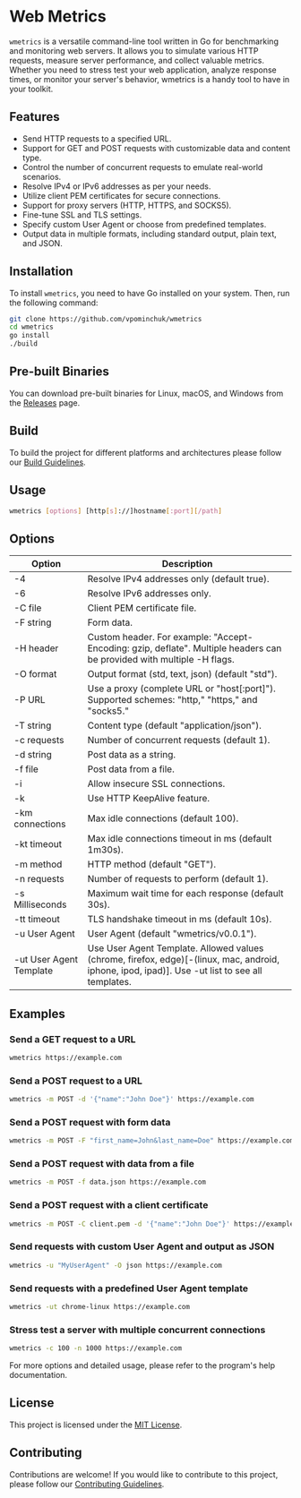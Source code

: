 # Web Metrics

`wmetrics` is a versatile command-line tool written in Go for benchmarking and monitoring web servers. It allows you to simulate various HTTP requests, measure server performance, and collect valuable metrics. Whether you need to stress test your web application, analyze response times, or monitor your server's behavior, wmetrics is a handy tool to have in your toolkit.

## Features

- Send HTTP requests to a specified URL.
- Support for GET and POST requests with customizable data and content type.
- Control the number of concurrent requests to emulate real-world scenarios.
- Resolve IPv4 or IPv6 addresses as per your needs.
- Utilize client PEM certificates for secure connections.
- Support for proxy servers (HTTP, HTTPS, and SOCKS5).
- Fine-tune SSL and TLS settings.
- Specify custom User Agent or choose from predefined templates.
- Output data in multiple formats, including standard output, plain text, and JSON.

## Installation

To install `wmetrics`, you need to have Go installed on your system. Then, run the following command:

```bash
git clone https://github.com/vpominchuk/wmetrics
cd wmetrics
go install
./build
```

## Pre-built Binaries
You can download pre-built binaries for Linux, macOS, and Windows from the [Releases](/releases) page.


## Build
To build the project for different platforms and architectures please follow our [Build Guidelines](docs/BUILD.md).

## Usage
```bash
wmetrics [options] [http[s]://]hostname[:port][/path]
```

## Options
| Option | Description                                                                                                                               |
|--------|-------------------------------------------------------------------------------------------------------------------------------------------|
| -4     | Resolve IPv4 addresses only (default true).                                                                                               |
| -6     | Resolve IPv6 addresses only.                                                                                                              |
| -C file | Client PEM certificate file.                                                                                                              |
| -F string | Form data.                                                                                                                                |
| -H header | Custom header. For example: "Accept-Encoding: gzip, deflate". Multiple headers can be provided with multiple -H flags. |
| -O format | Output format (std, text, json) (default "std").                                                                                          |
| -P URL | Use a proxy (complete URL or "host[:port]"). Supported schemes: "http," "https," and "socks5."                                            |
| -T string | Content type (default "application/json").                                                                                                |
| -c requests | Number of concurrent requests (default 1).                                                                                                |
| -d string | Post data as a string.                                                                                                                    |
| -f file | Post data from a file.                                                                                                                    |
| -i | Allow insecure SSL connections.                                                                                                           |
| -k | Use HTTP KeepAlive feature.                                                                                                               |
| -km connections | Max idle connections (default 100).                                                                                                       |
| -kt timeout | Max idle connections timeout in ms (default 1m30s).                                                                                       |
| -m method | HTTP method (default "GET").                                                                                                              |
| -n requests | Number of requests to perform (default 1).                                                                                                |
| -s Milliseconds | Maximum wait time for each response (default 30s).                                                                                        |
| -tt timeout | TLS handshake timeout in ms (default 10s).                                                                                                |
| -u User Agent | User Agent (default "wmetrics/v0.0.1").                                                                                                   |
| -ut User Agent Template | Use User Agent Template. Allowed values (chrome, firefox, edge)[-(linux, mac, android, iphone, ipod, ipad)]. Use -ut list to see all templates. |


## Examples

### Send a GET request to a URL
```bash
wmetrics https://example.com
```

### Send a POST request to a URL
```bash
wmetrics -m POST -d '{"name":"John Doe"}' https://example.com
```

### Send a POST request with form data
```bash
wmetrics -m POST -F "first_name=John&last_name=Doe" https://example.com
```

### Send a POST request with data from a file
```bash
wmetrics -m POST -f data.json https://example.com
```

### Send a POST request with a client certificate
```bash
wmetrics -m POST -C client.pem -d '{"name":"John Doe"}' https://example.com
```

### Send requests with custom User Agent and output as JSON
```bash
wmetrics -u "MyUserAgent" -O json https://example.com
```

### Send requests with a predefined User Agent template
```bash
wmetrics -ut chrome-linux https://example.com
```

### Stress test a server with multiple concurrent connections
```bash
wmetrics -c 100 -n 1000 https://example.com
```

For more options and detailed usage, please refer to the program's help documentation.

## License
This project is licensed under the [MIT License](MIT-LICENSE.txt).

## Contributing
Contributions are welcome! If you would like to contribute to this project, please follow our [Contributing Guidelines](docs/CONTRIBUTING.md).